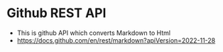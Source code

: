 # Github REST API
- This is github API which converts Markdown to Html
- https://docs.github.com/en/rest/markdown?apiVersion=2022-11-28

